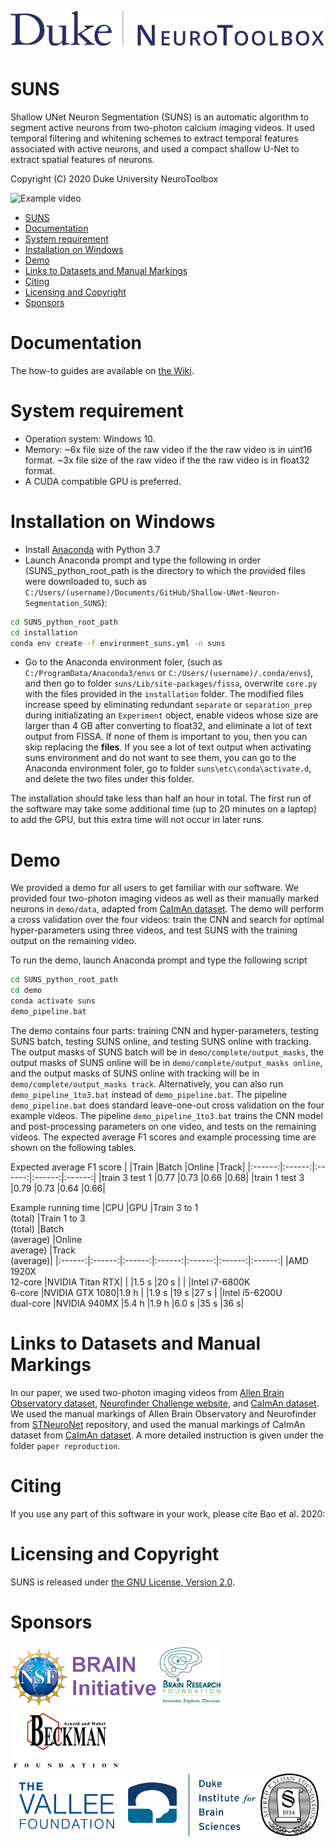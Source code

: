 ![NeuroToolbox logo](readme/neurotoolbox-logo.svg)

# SUNS
Shallow UNet Neuron Segmentation (SUNS) is an automatic algorithm to segment active neurons from two-photon calcium imaging videos. It used temporal filtering and whitening schemes to extract temporal features associated with active neurons, and used a compact shallow U-Net to extract spatial features of neurons.

Copyright (C) 2020 Duke University NeuroToolbox

![Example video](readme/Masks%202%20raw.gif)

- [SUNS](#suns)
- [Documentation](#documentation)
- [System requirement](#system-requirement)
- [Installation on Windows](#installation-on-windows)
- [Demo](#demo)
- [Links to Datasets and Manual Markings](#links-to-datasets-and-manual-markings)
- [Citing](#citing)
- [Licensing and Copyright](#licensing-and-copyright)
- [Sponsors](#sponsors)


# Documentation
The how-to guides are available on [the Wiki](https://github.com/YijunBao/Shallow-UNet-Neuron-Segmentation_SUNS/wiki).


# System requirement
* Operation system: Windows 10.
* Memory: ~6x file size of the raw video if the the raw video is in uint16 format. ~3x file size of the raw video if the the raw video is in float32 format. 
* A CUDA compatible GPU is preferred.


# Installation on Windows
* Install [Anaconda](https://www.anaconda.com/) with Python 3.7
* Launch Anaconda prompt and type the following in order (SUNS_python_root_path is the directory to which the provided files were downloaded to, such as `C:/Users/(username)/Documents/GitHub/Shallow-UNet-Neuron-Segmentation_SUNS`):
```bat
cd SUNS_python_root_path
cd installation
conda env create -f environment_suns.yml -n suns
```
* Go to the Anaconda environment foler, (such as `C:/ProgramData/Anaconda3/envs` or `C:/Users/(username)/.conda/envs`), and then go to folder `suns/Lib/site-packages/fissa`, overwrite `core.py` with the files provided in the `installation` folder. The modified files increase speed by eliminating redundant `separate` or `separation_prep` during initializating an `Experiment` object, enable videos whose size are larger than 4 GB after converting to float32, and eliminate a lot of text output from FISSA. If none of them is important to you, then you can skip replacing the **files**. If you see a lot of text output when activating suns environment and do not want to see them, you can go to the Anaconda environment foler, go to folder `suns\etc\conda\activate.d`, and delete the two files under this folder. 

The installation should take less than half an hour in total. The first run of the software may take some additional time (up to 20 minutes on a laptop) to add the GPU, but this extra time will not occur in later runs.


# Demo
We provided a demo for all users to get familiar with our software. We provided four two-photon imaging videos as well as their manually marked neurons in `demo/data`, adapted from [CaImAn dataset](https://zenodo.org/record/1659149). The demo will perform a cross validation over the four videos: train the CNN and search for optimal hyper-parameters using three videos, and test SUNS with the training output on the remaining video. 

To run the demo, launch Anaconda prompt and type the following script 
```bat
cd SUNS_python_root_path
cd demo
conda activate suns
demo_pipeline.bat
```
The demo contains four parts: training CNN and hyper-parameters, testing SUNS batch, testing SUNS online, and testing SUNS online with tracking. The output masks of SUNS batch will be in `demo/complete/output_masks`, the output masks of SUNS online will be in `demo/complete/output_masks online`, and the output masks of SUNS online with tracking will be in `demo/complete/output_masks track`. Alternatively, you can also run `demo_pipeline_1to3.bat` instead of `demo_pipeline.bat`. The pipeline `demo_pipeline.bat` does standard leave-one-out cross validation on the four example videos. The pipeline `demo_pipeline_1to3.bat` trains the CNN model and post-processing parameters on one video, and tests on the remaining videos. The expected average F1 scores and example processing time are shown on the following tables.

Expected average F1 score
|	|Train	|Batch	|Online	|Track|
|:------:|:------:|:------:|:------:|:------:|
|train 3 test 1	|0.77	|0.73	|0.66	|0.68|
|train 1 test 3	|0.79	|0.73	|0.64	|0.66|

Example running time
|CPU	|GPU	|Train 3 to 1<br>(total)	|Train 1 to 3<br>(total)	|Batch<br>(average)	|Online<br>average)	|Track<br>(average)|
|:------:|:------:|:------:|:------:|:------:|:------:|:------:|
|AMD 1920X<br>12-core	|NVIDIA Titan RTX|	|	|1.5 s	|20 s	|	|
|Intel i7-6800K<br>6-core	|NVIDIA GTX 1080|1.9 h	|	|1.9 s	|19 s	|27 s	|
|Intel i5-6200U<br>dual-core	|NVIDIA 940MX	|5.4 h	|1.9 h	|6.0 s	|35 s	|36 s|


# Links to Datasets and Manual Markings
In our paper, we used two-photon imaging videos from [Allen Brain Observatory dataset](https://github.com/AllenInstitute/AllenSDK/wiki/Use-the-Allen-Brain-Observatory-%E2%80%93-Visual-Coding-on-AWS), [Neurofinder Challenge website](https://github.com/codeneuro/neurofinder), and [CaImAn dataset](https://zenodo.org/record/1659149). We used the manual markings of Allen Brain Observatory and Neurofinder from [STNeuroNet](https://github.com/soltanianzadeh/STNeuroNet) repository, and used the manual markings of CaImAn dataset from [CaImAn dataset](https://zenodo.org/record/1659149). A more detailed instruction is given under the folder `paper reproduction`. 


# Citing 
If you use any part of this software in your work, please cite Bao et al. 2020:


# Licensing and Copyright
SUNS is released under [the GNU License, Version 2.0](LICENSE).


# Sponsors
<img src="readme/NSFBRAIN.png" height="100"/><img src="readme/BRF.png" height="100"/><img src="readme/Beckmanlogo.png" height="100"/>
<br>
<img src="readme/valleelogo.png" height="100"/><img src="readme/dibslogo.png" height="100"/><img src="readme/sloan_logo_new.jpg" height="100"/>

